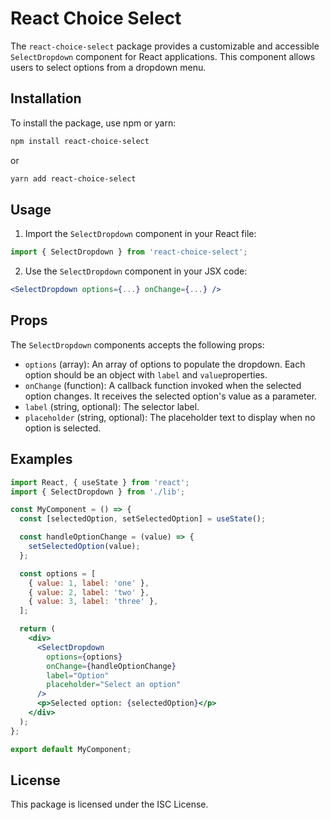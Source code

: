 # React Choice Select

The `react-choice-select` package provides a customizable and accessible `SelectDropdown` component for React applications.
This component allows users to select options from a dropdown menu.

## Installation

To install the package, use npm or yarn:

```bash
npm install react-choice-select
```

or

```bash
yarn add react-choice-select
```

## Usage

1. Import the `SelectDropdown` component in your React file:

```jsx
import { SelectDropdown } from 'react-choice-select';
```

2. Use the `SelectDropdown` component in your JSX code:

```jsx
<SelectDropdown options={...} onChange={...} />
```

## Props

The `SelectDropdown` components accepts the following props:

- `options` (array): An array of options to populate the dropdown. Each option should be an object with `label` and `value`properties.
- `onChange` (function): A callback function invoked when the selected option changes. It receives the selected option's value as a parameter.
- `label` (string, optional): The selector label.
- `placeholder` (string, optional): The placeholder text to display when no option is selected.

## Examples

```jsx
import React, { useState } from 'react';
import { SelectDropdown } from './lib';

const MyComponent = () => {
  const [selectedOption, setSelectedOption] = useState();

  const handleOptionChange = (value) => {
    setSelectedOption(value);
  };

  const options = [
    { value: 1, label: 'one' },
    { value: 2, label: 'two' },
    { value: 3, label: 'three' },
  ];

  return (
    <div>
      <SelectDropdown
        options={options}
        onChange={handleOptionChange}
        label="Option"
        placeholder="Select an option"
      />
      <p>Selected option: {selectedOption}</p>
    </div>
  );
};

export default MyComponent;
```

## License

This package is licensed under the ISC License.
